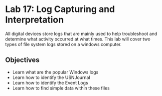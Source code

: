 # Lab 17: Log Capturing and Interpretation

All digital devices store logs that are mainly used to help troubleshoot and determine what activity occurred at what times. This lab will cover two types of file system logs stored on a windows computer.

## Objectives
- Learn what are the popular Windows logs
- Learn how to identify the USNJournal
- Learn how to identify the Event Logs
- Learn how to find simple data within these files
